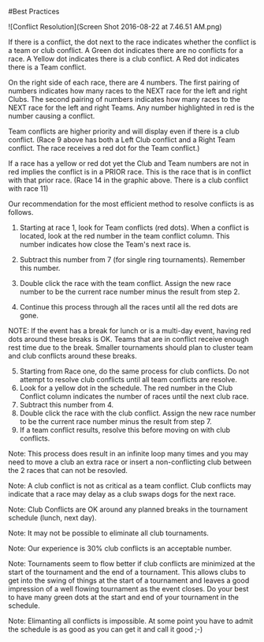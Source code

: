 #Best Practices

![Conflict Resolution](Screen Shot 2016-08-22 at 7.46.51 AM.png)

If there is a conflict, the dot next to the race indicates whether the conflict is a team or club conflict. A Green dot indicates there are no conflicts for a race. A Yellow dot indicates there is a club conflict. A Red dot indicates there is a Team conflict.

On the right side of each race, there are 4 numbers. The first pairing of numbers indicates how many races to the NEXT race for the left and right Clubs. The second pairing of numbers indicates how many races to the NEXT race for the left and right Teams. Any number highlighted in red is the number causing a conflict.

Team conflicts are higher priority and will display even if there is a club conflict. (Race 9 above has both a Left Club conflict and a Right Team conflict. The race receives a red dot for the Team conflict.)

If a race has a yellow or red dot yet the Club and Team numbers are not in red implies the conflict is in a PRIOR race. This is the race that is in conflict with that prior race. (Race 14 in the graphic above. There is a club conflict with race 11)

Our recommendation for the most efficient method to resolve conflicts is as follows.

1) Starting at race 1, look for Team conflicts (red dots). When a conflict is located, look at the red number in the team conflict column. This number indicates how close the Team's next race is.

2) Subtract this number from 7 (for single ring tournaments). Remember this number.

3) Double click the race with the team conflict. Assign the new race number to be the current race number minus the result from step 2.

4) Continue this process through all the races until all the red dots are gone.

NOTE: If the event has a break for lunch or is a multi-day event, having red dots around these breaks is OK. Teams that are in conflict receive enough rest time due to the break. Smaller tournaments should plan to cluster team and club conflicts around these breaks.

5) Starting from Race one, do the same process for club conflicts. Do not attempt to resolve club conflicts until all team conflicts are resolve.
6) Look for a yellow dot in the schedule. The red number in the Club Conflict column indicates the number of races until the next club race.
7) Subtract this number from 4.
8) Double click the race with the club conflict. Assign the new race number to be the current race number minus the result from step 7.
9) If a team conflict results, resolve this before moving on with club conflicts.

Note: This process does result in an infinite loop many times and you may need to  move a club an extra race or insert a non-conflicting club between the 2 races that can not be resovled.

Note: A club conflict is not as critical as a team conflict. Club conflicts may indicate that a race may delay as a club swaps dogs for the next race.

Note: Club Conflicts are OK around any planned breaks in the tournament schedule (lunch, next day).

Note: It may not be possible to eliminate all club tournaments. 

Note: Our experience is 30% club conflicts is an acceptable number. 

Note: Tournaments seem to flow better if club conflicts are minimized at the start of the tournament and the end of a tournament. This allows clubs to get into the swing of things at the start of a tournament and leaves a good impression of a well flowing tournament as the event closes. Do your best to have many green dots at the start and end of your tournament in the schedule.

Note: Elimanting all conflicts is impossible. At some point you have to admit the schedule is as good as you can get it and call it good ;-) 


